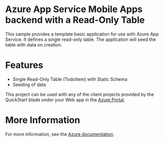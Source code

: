 # Azure App Service Mobile Apps backend with a Read-Only Table

This sample provides a template basic application for use with Azure App Service.  It defines
a single read-only table.  The application will seed the table with data on creation.

# Features

* Single Read-Only Table (TodoItem) with Static Schema
* Seeding of data

This project can be used with any of the client projects provided by the QuickStart blade under
your Web app in the [Azure Portal](https://portal.azure.com).

# More Information

For more information, see the [Azure documentation](https://azure.microsoft.com/en-us/documentation/articles/app-service-mobile-node-backend-how-to-use-server-sdk/).
